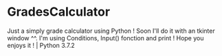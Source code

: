 # GradesCalculator
Just a simply grade calculator using Python ! Soon I'll do it with an tkinter window ^^.
I'm using Conditions, Input() fonction and print ! Hope you enjoys it ! | Python 3.7.2
